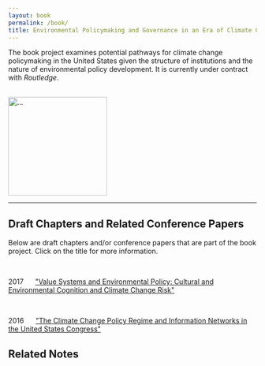 ```yaml
---
layout: book
permalink: /book/
title: Environmental Policymaking and Governance in an Era of Climate Change
---
```



The book project examines potential pathways for climate change policymaking in the United States given the structure of institutions and the nature of environmental policy development. It is currently under contract with _Routledge_. 

<br />
<img align="middle" width="200" src="{{ site.url }}/system.png" alt="...">
<br />


<hr class="separator">

## Draft Chapters and Related Conference Papers

Below are draft chapters and/or conference papers that are part of the book project. Click on the title for more information. 

<br />
<p>2017&nbsp;&nbsp;&nbsp;&nbsp;<i class="fa fa-file-o"></i>&nbsp;&nbsp;<a href="{{ site.url}}/research/mpsa2017.html">"Value Systems and Environmental Policy: Cultural and Environmental Cognition and Climate Change Risk"</a></p>

<br />
<p>2016&nbsp;&nbsp;&nbsp;&nbsp;<i class="fa fa-file-o"></i>&nbsp;&nbsp;<a href="{{ site.url}}/research/nowlinMPSA2016.html">"The Climate Change Policy Regime and Information Networks in the United States Congress"</a></p>


## Related Notes 
